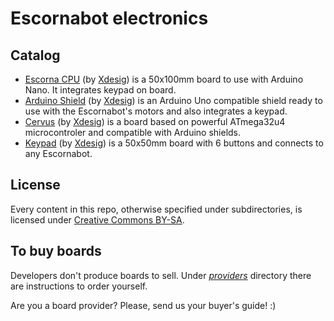 
# Escornabot electronics

## Catalog

- [Escorna CPU][CPU01] (by [Xdesig][XDE01]) is a 50x100mm board to use with 
  Arduino Nano. It integrates keypad on board.
- [Arduino Shield][ARD01] (by [Xdesig][XDE01]) is an Arduino Uno compatible 
  shield ready to use with the Escornabot's motors and also integrates a keypad.
- [Cervus][CER01] (by [Xdesig][XDE01]) is a board based on powerful ATmega32u4 
  microcontroler and compatible with Arduino shields.
- [Keypad][KEY01] (by [Xdesig][XDE01]) is a 50x50mm board with 6 buttons and 
  connects to any Escornabot.


## License

Every content in this repo, otherwise specified under subdirectories, is 
licensed under [Creative Commons BY-SA](LICENSE).


## To buy boards

Developers don't produce boards to sell. Under [_providers_](providers) 
directory there are instructions to order yourself.

Are you a board provider? Please, send us your buyer's guide! :)



[CPU01]: EscornaCPU
[ARD01]: ArduinoShield
[CER01]: Cervus
[KEY01]: Keypad
[XDE01]: https://twitter.com/xdesig
